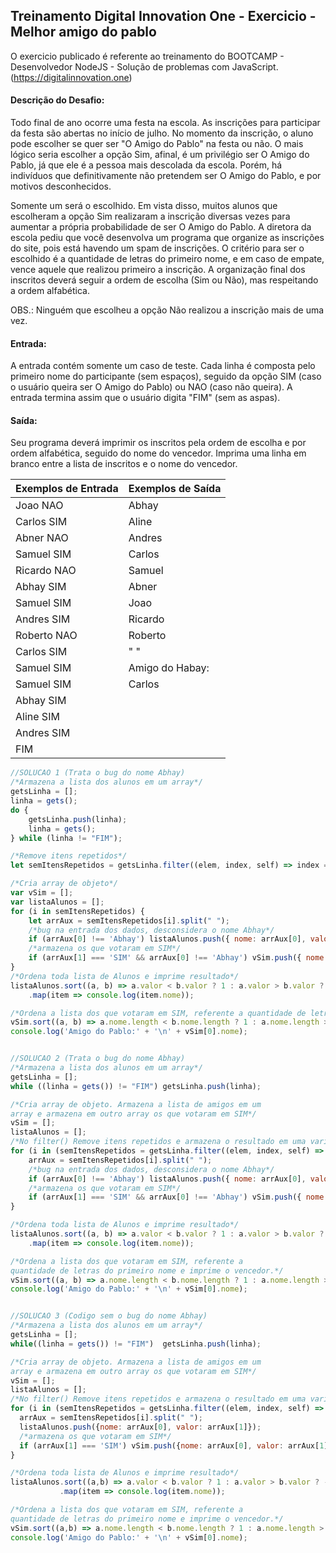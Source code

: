 ## Treinamento Digital Innovation One - Exercicio - Melhor amigo do pablo

O exercicio publicado é referente ao treinamento do BOOTCAMP - Desenvolvedor NodeJS -  Solução de problemas com JavaScript.
(https://digitalinnovation.one)

#### Descrição do Desafio:

Todo final de ano ocorre uma festa na escola. As inscrições para participar da festa são abertas no início de julho. No momento da inscrição, o aluno pode escolher se quer ser "O Amigo do Pablo" na festa ou não. O mais lógico seria escolher a opção Sim, afinal, é um privilégio ser O Amigo do Pablo, já que ele é a pessoa mais descolada da escola. Porém, há indivíduos que definitivamente não pretendem ser O Amigo do Pablo, e por motivos desconhecidos.

Somente um será o escolhido. Em vista disso, muitos alunos que escolheram a opção Sim realizaram a inscrição diversas vezes para aumentar a própria probabilidade de ser O Amigo do Pablo. A diretora da escola pediu que você desenvolva um programa que organize as inscrições do site, pois está havendo um spam de inscrições. O critério para ser o escolhido é a quantidade de letras do primeiro nome, e em caso de empate, vence aquele que realizou primeiro a inscrição. A organização final dos inscritos deverá seguir a ordem de escolha (Sim ou Não), mas respeitando a ordem alfabética.

OBS.: Ninguém que escolheu a opção Não realizou a inscrição mais de uma vez.


#### Entrada:

A entrada contém somente um caso de teste. Cada linha é composta pelo primeiro nome do participante (sem espaços), seguido da opção SIM (caso o usuário queira ser O Amigo do Pablo) ou NAO (caso não queira). A entrada termina assim que o usuário digita "FIM" (sem as aspas).

#### Saída:

Seu programa deverá imprimir os inscritos pela ordem de escolha e por ordem alfabética, seguido do nome do vencedor. Imprima uma linha em branco entre a lista de inscritos e o nome do vencedor.

Exemplos de Entrada  | Exemplos de Saída
------------- | -------------
Joao NAO | Abhay
Carlos SIM | Aline
Abner NAO | Andres
Samuel SIM | Carlos
Ricardo NAO | Samuel
Abhay SIM | Abner
Samuel SIM | Joao
Andres SIM | Ricardo
Roberto NAO | Roberto
Carlos SIM | " "
Samuel SIM | Amigo do Habay:
Samuel SIM | Carlos
Abhay SIM |
Aline SIM |
Andres SIM |
FIM |


```javascript
//SOLUCAO 1 (Trata o bug do nome Abhay)
/*Armazena a lista dos alunos em um array*/
getsLinha = [];
linha = gets();
do {
    getsLinha.push(linha);
    linha = gets();
} while (linha != "FIM");

/*Remove itens repetidos*/
let semItensRepetidos = getsLinha.filter((elem, index, self) => index === self.indexOf(elem));

/*Cria array de objeto*/
var vSim = [];
var listaAlunos = [];
for (i in semItensRepetidos) {
    let arrAux = semItensRepetidos[i].split(" ");
    /*bug na entrada dos dados, desconsidera o nome Abhay*/
    if (arrAux[0] !== 'Abhay') listaAlunos.push({ nome: arrAux[0], valor: arrAux[1] });
    /*armazena os que votaram em SIM*/
    if (arrAux[1] === 'SIM' && arrAux[0] !== 'Abhay') vSim.push({ nome: arrAux[0], valor: arrAux[1] });
}
/*Ordena toda lista de Alunos e imprime resultado*/
listaAlunos.sort((a, b) => a.valor < b.valor ? 1 : a.valor > b.valor ? -1 : a.nome > b.nome ? 1 : -1)
    .map(item => console.log(item.nome));

/*Ordena a lista dos que votaram em SIM, referente a quantidade de letras do primeiro nome e imprime o vencedor*/
vSim.sort((a, b) => a.nome.length < b.nome.length ? 1 : a.nome.length > b.nome.length ? -1 : 0);
console.log('Amigo do Pablo:' + '\n' + vSim[0].nome);


//SOLUCAO 2 (Trata o bug do nome Abhay)
/*Armazena a lista dos alunos em um array*/
getsLinha = [];
while ((linha = gets()) != "FIM") getsLinha.push(linha);

/*Cria array de objeto. Armazena a lista de amigos em um 
array e armazena em outro array os que votaram em SIM*/
vSim = [];
listaAlunos = [];
/*No filter() Remove itens repetidos e armazena o resultado em uma variavel 'semItensRepetidos'*/
for (i in (semItensRepetidos = getsLinha.filter((elem, index, self) => index === self.indexOf(elem)))) {
    arrAux = semItensRepetidos[i].split(" ");
    /*bug na entrada dos dados, desconsidera o nome Abhay*/
    if (arrAux[0] !== 'Abhay') listaAlunos.push({ nome: arrAux[0], valor: arrAux[1] });
    /*armazena os que votaram em SIM*/
    if (arrAux[1] === 'SIM' && arrAux[0] !== 'Abhay') vSim.push({ nome: arrAux[0], valor: arrAux[1] });
}

/*Ordena toda lista de Alunos e imprime resultado*/
listaAlunos.sort((a, b) => a.valor < b.valor ? 1 : a.valor > b.valor ? -1 : a.nome > b.nome ? 1 : -1)
    .map(item => console.log(item.nome));

/*Ordena a lista dos que votaram em SIM, referente a 
quantidade de letras do primeiro nome e imprime o vencedor.*/
vSim.sort((a, b) => a.nome.length < b.nome.length ? 1 : a.nome.length > b.nome.length ? -1 : 0);
console.log('Amigo do Pablo:' + '\n' + vSim[0].nome);


//SOLUCAO 3 (Codigo sem o bug do nome Abhay)
/*Armazena a lista dos alunos em um array*/
getsLinha = [];
while((linha = gets()) != "FIM")  getsLinha.push(linha);

/*Cria array de objeto. Armazena a lista de amigos em um 
array e armazena em outro array os que votaram em SIM*/
vSim = [];
listaAlunos = [];
/*No filter() Remove itens repetidos e armazena o resultado em uma variavel 'semItensRepetidos'*/
for (i in (semItensRepetidos = getsLinha.filter((elem, index, self) => index === self.indexOf(elem)))) {
  arrAux = semItensRepetidos[i].split(" ");  
  listaAlunos.push({nome: arrAux[0], valor: arrAux[1]}); 
  /*armazena os que votaram em SIM*/
  if (arrAux[1] === 'SIM') vSim.push({nome: arrAux[0], valor: arrAux[1]}); 
}

/*Ordena toda lista de Alunos e imprime resultado*/
listaAlunos.sort((a,b) => a.valor < b.valor ? 1 : a.valor > b.valor ? -1 : a.nome > b.nome ? 1 : -1)
           .map(item => console.log(item.nome));

/*Ordena a lista dos que votaram em SIM, referente a 
quantidade de letras do primeiro nome e imprime o vencedor.*/
vSim.sort((a,b) => a.nome.length < b.nome.length ? 1 : a.nome.length > b.nome.length ? -1 : 0);
console.log('Amigo do Pablo:' + '\n' + vSim[0].nome);
```
